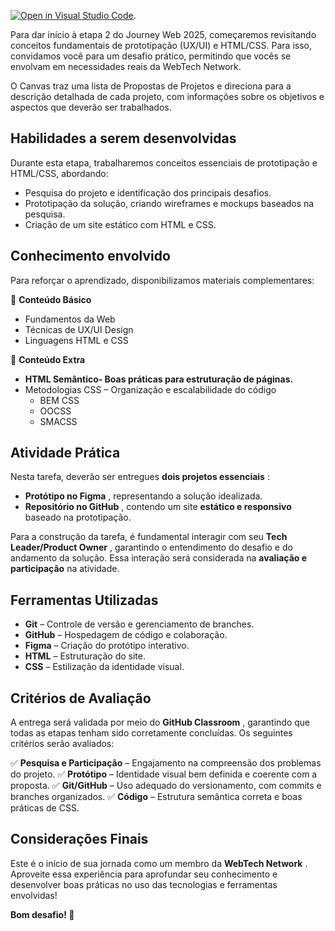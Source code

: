 [![Open in Visual Studio Code](https://classroom.github.com/assets/open-in-vscode-2e0aaae1b6195c2367325f4f02e2d04e9abb55f0b24a779b69b11b9e10269abc.svg)](https://classroom.github.com/online_ide?assignment_repo_id=18691841&assignment_repo_type=AssignmentRepo).

Para dar início à etapa 2 do Journey Web 2025, começaremos revisitando conceitos fundamentais de prototipação (UX/UI) e HTML/CSS. Para isso, convidamos você para um desafio prático, permitindo que vocês se envolvam em necessidades reais da WebTech Network.

O Canvas traz uma lista de Propostas de Projetos e direciona para a descrição detalhada de cada projeto, com informações sobre os objetivos e aspectos que deverão ser trabalhados.

## **Habilidades a serem ﻿desenvolvidas**

Durante esta etapa, trabalharemos conceitos essenciais de prototipação e HTML/CSS, abordando:

* Pesquisa do projeto e identificação dos principais desafios.
* Prototipação da solução, criando wireframes e mockups baseados na pesquisa.
* Criação de um site estático com HTML e CSS.

## **Conhecimento envolvido**

Para reforçar o aprendizado, disponibilizamos materiais complementares:

📌 **Conteúdo Básico**

- Fundamentos da Web
- Técnicas de UX/UI Design 
- Linguagens HTML e CSS

📌 **Conteúdo Extra**

- **HTML Semântico- Boas práticas para estruturação de páginas.**
- Metodologias CSS – Organização e escalabilidade do código
  - BEM CSS
  - OOCSS
  - SMACSS

## **Atividade Prática**

Nesta tarefa, deverão ser entregues  **dois projetos essenciais** :

* **Protótipo no Figma** , representando a solução idealizada.
* **Repositório no GitHub** , contendo um site **estático e responsivo** baseado na prototipação.

Para a construção da tarefa, é fundamental interagir com seu  **Tech Leader/Product Owner** , garantindo o entendimento do desafio e do andamento da solução. Essa interação será considerada na **avaliação e participação** na atividade.

## **Ferramentas Utilizadas**

* **Git** – Controle de versão e gerenciamento de branches.
* **GitHub** – Hospedagem de código e colaboração.
* **Figma** – Criação do protótipo interativo.
* **HTML** – Estruturação do site.
* **CSS** – Estilização da identidade visual.

## **Critérios de ﻿Avaliação**

A entrega será validada por meio do  **GitHub Classroom** , garantindo que todas as etapas tenham sido corretamente concluídas. Os seguintes critérios serão avaliados:

✅ **Pesquisa e Participação** – Engajamento na compreensão dos problemas do projeto.
✅ **Protótipo** – Identidade visual bem definida e coerente com a proposta.
✅ **Git/GitHub** – Uso adequado do versionamento, com commits e branches organizados.
✅ **Código** – Estrutura semântica correta e boas práticas de CSS.

## **Considerações Finais**

Este é o início de sua jornada como um membro da  **WebTech Network** . Aproveite essa experiência para aprofundar seu conhecimento e desenvolver boas práticas no uso das tecnologias e ferramentas envolvidas!

**Bom desafio! 🚀**
